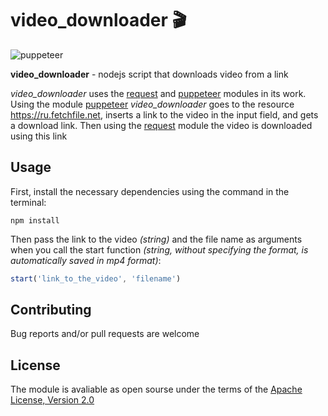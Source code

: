 # video_downloader :clapper:

![puppeteer](https://img.shields.io/npm/v/puppeteer?color=green&label=puppeteer)

**video_downloader** - nodejs script that downloads video from a link

*video_downloader* uses the [request](https://www.npmjs.com/package/request) and [puppeteer](https://pptr.dev/) modules in its work.
Using the module [puppeteer](https://pptr.dev/) *video_downloader* goes to the resource https://ru.fetchfile.net, inserts a link to the video in the input field, and gets a download link. Then using the [request](https://www.npmjs.com/package/request) module the video is downloaded using this link

## Usage

First, install the necessary dependencies using the command in the terminal:

`npm install`

Then pass the link to the video *(string)* and the file name as arguments when you call the start function *(string, without specifying the format, is automatically saved in mp4 format)*:

```javascript
start('link_to_the_video', 'filename')
```

## Contributing

Bug reports and/or pull requests are welcome

## License

The module is avaliable as open sourse under the terms of the [Apache License, Version 2.0](https://opensource.org/licenses/Apache-2.0)